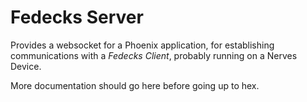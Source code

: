# Fedecks Server


Provides a websocket for a Phoenix application, for establishing communications with a _Fedecks Client_, probably running on a Nerves Device.

More documentation should go here before going up to hex.